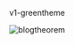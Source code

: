 v1-greentheme

![blogtheorem](https://user-images.githubusercontent.com/6918020/155285071-2cd0e54c-9ba6-4706-ab65-fd8d618d8739.png)
